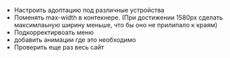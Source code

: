 - Настроить адоптацию под различные устройства
- Поменять max-width в контекнере. (При достижении 1580px сделать максимлаьную ширину меньше, что бы оно не прилипало к краям)
- Подкорректирвоать меню
- добавить анимации где это необходимо
- Проверить еще раз весь сайт